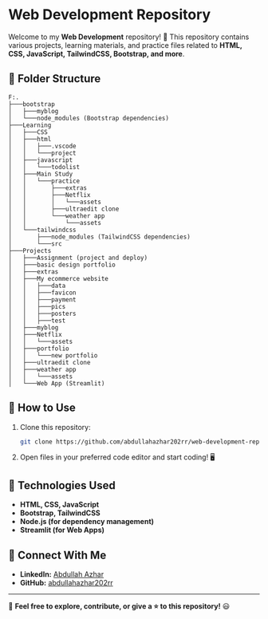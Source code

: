 # Web Development Repository

Welcome to my **Web Development** repository! 🚀 This repository contains various projects, learning materials, and practice files related to **HTML, CSS, JavaScript, TailwindCSS, Bootstrap, and more**.

## 📂 Folder Structure

```plaintext
F:.
├───bootstrap
│   ├───myblog
│   └───node_modules (Bootstrap dependencies)
├───Learning
│   ├───CSS
│   ├───html
│   │   ├───.vscode
│   │   └───project
│   ├───javascript
│   │   └───todolist
│   ├───Main Study
│   │   └───practice
│   │       ├───extras
│   │       ├───Netflix
│   │       │   └───assets
│   │       ├───ultraedit clone
│   │       └───weather app
│   │           └───assets
│   └───tailwindcss
│       ├───node_modules (TailwindCSS dependencies)
│       └───src
├───Projects
│   ├───Assignment (project and deploy)
│   ├───basic design portfolio
│   ├───extras
│   ├───My ecommerce website
│   │   ├───data
│   │   ├───favicon
│   │   ├───payment
│   │   ├───pics
│   │   ├───posters
│   │   ├───test
│   ├───myblog
│   ├───Netflix
│   │   └───assets
│   ├───portfolio
│   │   └───new portfolio
│   ├───ultraedit clone
│   ├───weather app
│   │   └───assets
│   └───Web App (Streamlit)
```

## 🚀 How to Use
1. Clone this repository:
   ```bash
   git clone https://github.com/abdullahazhar202rr/web-development-repo.git
   ```
2. Open files in your preferred code editor and start coding! 🖥️

## 📌 Technologies Used
- **HTML, CSS, JavaScript**
- **Bootstrap, TailwindCSS**
- **Node.js (for dependency management)**
- **Streamlit (for Web Apps)**

## 📢 Connect With Me
- **LinkedIn:** [Abdullah Azhar](https://www.linkedin.com/in/abdullah-azhar-83b8ba296/)
- **GitHub:** [abdullahazhar202rr](https://github.com/abdullahazhar202rr)

---
📌 **Feel free to explore, contribute, or give a ⭐ to this repository!** 😃

